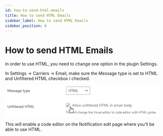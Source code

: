 ```yaml
---
id: how-to-send-html-emails
title: How to send HTML Emails
sidebar_label: How to send HTML Emails
sidebar_position: 6
---
```


# How to send HTML Emails

In order to use HTML, you need to change one option in the plugin Settings.

In Settings -> Carriers -> Email, make sure the Message type is set to HTML and Unfiltered HTML checkbox i checked.

![Email settings](../../assets/image-5.png)

This will enable a code editor on the  Notification edit page where you'll be able to use HTML.
